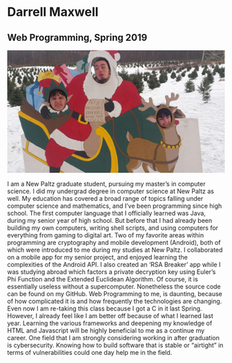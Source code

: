# Darrell Maxwell
## Web Programming, Spring 2019

![alt text](https://github.com/maxwelld1/webspring19inclass/blob/master/tree_pick.jpg "Christmas Tree Picking")

I am a New Paltz graduate student, pursuing my master’s in computer science. I did my undergrad degree in computer science at New Paltz as well. My education has covered a broad range of topics falling under computer science and mathematics, and I’ve been programming since high school. The first computer language that I officially learned was Java, during my senior year of high school. But before that I had already been building my own computers, writing shell scripts, and using computers for everything from gaming to digital art. Two of my favorite areas within programming are cryptography and mobile development (Android), both of which were introduced to me during my studies at New Paltz. I collaborated on a mobile app for my senior project, and enjoyed learning the complexities of the Android API. I also created an ‘RSA Breaker’ app while I was studying abroad which factors a private decryption key using Euler’s Phi Function and the Extended Euclidean Algorithm. Of course, it is essentially useless without a supercomputer. Nonetheless the source code can be found on my GitHub.
	Web Programming to me, is daunting, because of how complicated it is and how frequently the technologies are changing. Even now I am re-taking this class because I got a C in it last Spring. However, I already feel like I am better off because of what I learned last year. Learning the various frameworks and deepening my knowledge of HTML and Javascript will be highly beneficial to me as a continue my career. One field that I am strongly considering working in after graduation is cybersecurity. Knowing how to build software that is stable or “airtight” in terms of vulnerabilities could one day help me in the field.
